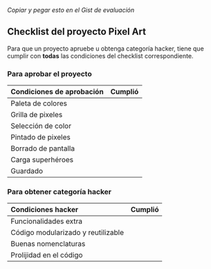 *Copiar y pegar esto en el Gist de evaluación*

## Checklist del proyecto Pixel Art
Para que un proyecto apruebe u obtenga categoría hacker, tiene que cumplir con **todas** las condiciones del checklist correspondiente.

### Para aprobar el proyecto
| Condiciones de aprobación                        | Cumplió |
| :----------------------------------------------- | ------- |
| Paleta de colores		                      	   |         |
| Grilla de pixeles								   |         |
| Selección de color               				   |         |
| Pintado de pixeles				               |         |
| Borrado de pantalla				               |         |
| Carga superhéroes							       |         |
| Guardado							  		       |         |

### Para obtener categoría hacker
| Condiciones hacker                     | Cumplió |
| :--------------------------------------| ------- |
| Funcionalidades extra 			  	 |         |
| Código modularizado y reutilizable 	 |         |
| Buenas nomenclaturas 			         |         |
| Prolijidad en el código				 |		   |
